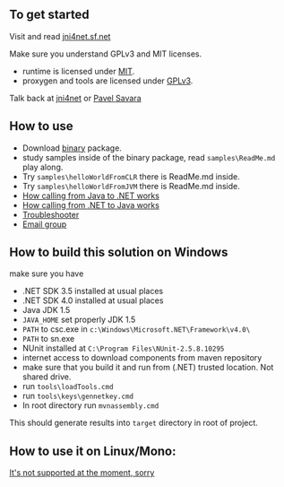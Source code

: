 To get started
----------------
Visit and read [jni4net.sf.net](http://jni4net.sf.net)

Make sure you understand GPLv3 and MIT licenses.
* runtime is licensed under [MIT](http://opensource.org/licenses/MIT).
* proxygen and tools are licensed under [GPLv3](http://opensource.org/licenses/gpl-3.0.html).

Talk back at [jni4net](mailto:jni4net@googlegroups.com) or [Pavel Savara](mailto:pavel.savara@gmail.com)

How to use
----------------
* Download [binary](https://sourceforge.net/projects/jni4net/files/) package.
* study samples inside of the binary package, read `samples\ReadMe.md` play along.
 * Try `samples\helloWorldFromCLR` there is ReadMe.md inside.
 * Try `samples\helloWorldFromJVM` there is ReadMe.md inside. 
* [How calling from Java to .NET works](http://zamboch.blogspot.cz/2009/11/how-calling-from-java-to-net-works-in.html)
* [How calling from .NET to Java works](http://zamboch.blogspot.cz/2009/10/how-calling-from-net-to-java-works.html)
* [Troubleshooter](http://jni4net.sourceforge.net/troubleshoot.shtml)
* [Email group](https://groups.google.com/forum/?hl=en#!forum/jni4net)

How to build this solution on Windows
----------------
make sure you have 
* .NET SDK 3.5 installed at usual places
* .NET SDK 4.0 installed at usual places
* Java JDK 1.5
* `JAVA_HOME` set properly JDK 1.5
* `PATH` to csc.exe in `c:\Windows\Microsoft.NET\Framework\v4.0\`
* `PATH` to sn.exe
* NUnit installed at `C:\Program Files\NUnit-2.5.8.10295`
* internet access to download components from maven repository
* make sure that you build it and run from (.NET) trusted location. Not shared drive.
* run `tools\loadTools.cmd`
* run `tools\keys\gennetkey.cmd`
* In root directory run `mvnassembly.cmd`

This should generate results into `target` directory in root of project.

How to use it on Linux/Mono:
----------------
[It's not supported at the moment, sorry](http://zamboch.blogspot.cz/2010/04/jni4net-not-yet-on-mono-linux.html)
